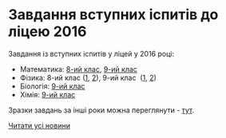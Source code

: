# Завдання вступних іспитів до ліцею 2016

Завдання із вступних іспитів у ліцей у 2016 році:

- Математика: [8-ий клас](/images/blog/завдання-вступних-іспитів-до-ліцею-2016/mat_8kl_2016.jpg), [9-ий клас](/images/blog/завдання-вступних-іспитів-до-ліцею-2016/mat_9kl_2016.jpg)
- Фізика: 8-ий клас ([1](/images/blog/завдання-вступних-іспитів-до-ліцею-2016/phiz_1_8kl_2016.jpg), [2](/images/blog/завдання-вступних-іспитів-до-ліцею-2016/phiz_2_8kl_2016.jpg)), 9-ий клас  ([1](/images/blog/завдання-вступних-іспитів-до-ліцею-2016/phiz_1_9kl_2016.jpg), [2](/images/blog/завдання-вступних-іспитів-до-ліцею-2016/phiz_2_9kl_2016.jpg))
- Біологія: [9-ий клас](/files/blog/завдання-вступних-іспитів-до-ліцею-2016/biol_2016.doc)
- Хімія: [9-ий клас](/files/blog/завдання-вступних-іспитів-до-ліцею-2016/хімія.docx)

Зразки завдань за інші роки можна переглянути - [тут](/info/for-entrants/).

[Читати усі новини](/news)

